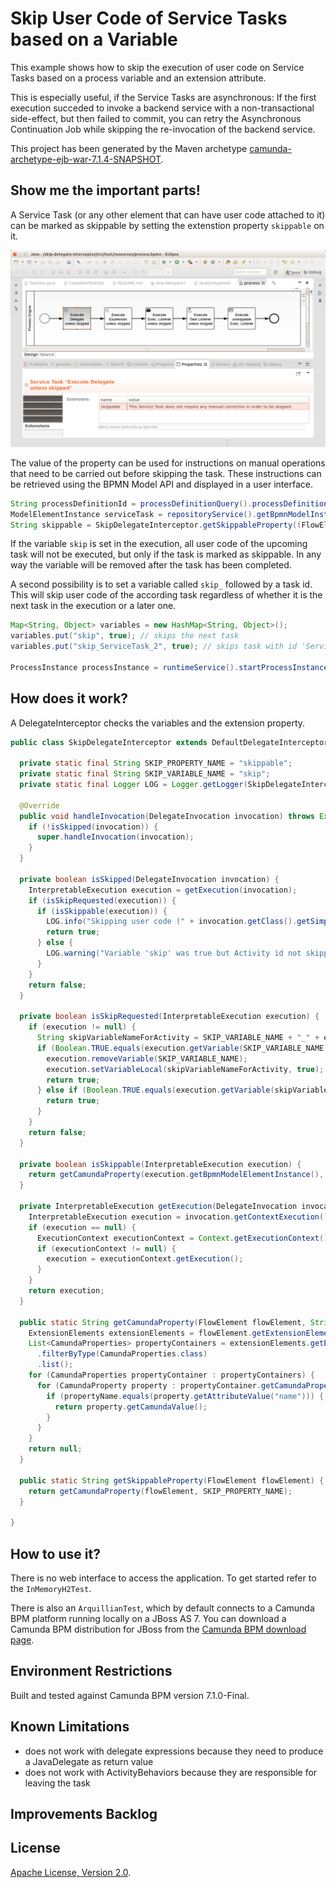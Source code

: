 Skip User Code of Service Tasks based on a Variable
===================================================

This example shows how to skip the execution of user code on Service Tasks
based on a process variable and an extension attribute.

This is especially useful, if the Service Tasks are asynchronous:
If the first execution succeded to invoke a backend service with a non-transactional side-effect,
but then failed to commit, you can retry the Asynchronous Continuation Job
while skipping the re-invocation of the backend service. 

This project has been generated by the Maven archetype
[camunda-archetype-ejb-war-7.1.4-SNAPSHOT](http://docs.camunda.org/latest/guides/user-guide/#process-applications-maven-project-templates-archetypes).


Show me the important parts!
----------------------------

A Service Task (or any other element that can have user code attached to it)
can be marked as skippable by setting the extenstion property `skippable` on it.

![BPMN Process Model](screenshot.png)

The value of the property can be used for instructions on manual operations
that need to be carried out before skipping the task. These instructions can be
retrieved using the BPMN Model API and displayed in a user interface.

```java
String processDefinitionId = processDefinitionQuery().processDefinitionKey(PROCESS_DEFINITION_KEY).latestVersion().singleResult().getId();
ModelElementInstance serviceTask = repositoryService().getBpmnModelInstance(processDefinitionId).getModelElementById("ServiceTask_1");
String skippable = SkipDelegateInterceptor.getSkippableProperty((FlowElement) serviceTask);
```

If the variable `skip` is set in the execution, all user code of the upcoming
task will not be executed, but only if the task is marked as skippable.
In any way the variable will be removed after the task has been completed.

A second possibility is to set a variable called `skip_` followed by a task id.
This will skip user code of the according task regardless of whether it is the
next task in the execution or a later one.

```java
Map<String, Object> variables = new HashMap<String, Object>();
variables.put("skip", true); // skips the next task 
variables.put("skip_ServiceTask_2", true); // skips task with id 'ServiceTask_2'

ProcessInstance processInstance = runtimeService().startProcessInstanceByKey(PROCESS_DEFINITION_KEY, variables);
```


How does it work?
-----------------

A DelegateInterceptor checks the variables and the extension property.

```java
public class SkipDelegateInterceptor extends DefaultDelegateInterceptor {

  private static final String SKIP_PROPERTY_NAME = "skippable";
  private static final String SKIP_VARIABLE_NAME = "skip";
  private static final Logger LOG = Logger.getLogger(SkipDelegateInterceptor.class.getName());

  @Override
  public void handleInvocation(DelegateInvocation invocation) throws Exception {
    if (!isSkipped(invocation)) {
      super.handleInvocation(invocation);
    }
  }

  private boolean isSkipped(DelegateInvocation invocation) {
    InterpretableExecution execution = getExecution(invocation);
    if (isSkipRequested(execution)) {  
      if (isSkippable(execution)) {
        LOG.info("Skipping user code (" + invocation.getClass().getSimpleName() + ") of Activity '" + execution.getCurrentActivityName() + "' (" + execution.getCurrentActivityId() + ")");
        return true;
      } else {
        LOG.warning("Variable 'skip' was true but Activity id not skippable. Not skipping user code (" + invocation.getClass().getSimpleName() + ") of Activity '" + execution.getCurrentActivityName() + "' (" + execution.getCurrentActivityId() + ")");
      }
    }
    return false;
  }

  private boolean isSkipRequested(InterpretableExecution execution) {
    if (execution != null) { 
      String skipVariableNameForActivity = SKIP_VARIABLE_NAME + "_" + execution.getCurrentActivityId();
      if (Boolean.TRUE.equals(execution.getVariable(SKIP_VARIABLE_NAME))) {
        execution.removeVariable(SKIP_VARIABLE_NAME);
        execution.setVariableLocal(skipVariableNameForActivity, true);
        return true;
      } else if (Boolean.TRUE.equals(execution.getVariable(skipVariableNameForActivity))) {
        return true;
      }
    }
    return false;
  }

  private boolean isSkippable(InterpretableExecution execution) {
    return getCamundaProperty(execution.getBpmnModelElementInstance(), SKIP_PROPERTY_NAME) != null;
  }

  private InterpretableExecution getExecution(DelegateInvocation invocation) {
    InterpretableExecution execution = invocation.getContextExecution();
    if (execution == null) {
      ExecutionContext executionContext = Context.getExecutionContext();
      if (executionContext != null) {
        execution = executionContext.getExecution();
      }
    }
    return execution;
  }

  public static String getCamundaProperty(FlowElement flowElement, String propertyName) {
    ExtensionElements extensionElements = flowElement.getExtensionElements();
    List<CamundaProperties> propertyContainers = extensionElements.getElementsQuery()
      .filterByType(CamundaProperties.class)
      .list();
    for (CamundaProperties propertyContainer : propertyContainers) {
      for (CamundaProperty property : propertyContainer.getCamundaProperties()) {
        if (propertyName.equals(property.getAttributeValue("name"))) { // in 7.2 one can use: property.getCamundaName()
          return property.getCamundaValue();
        }
      }
    }
    return null;
  }

  public static String getSkippableProperty(FlowElement flowElement) {
    return getCamundaProperty(flowElement, SKIP_PROPERTY_NAME);
  }

}
```


How to use it?
--------------

There is no web interface to access the application.
To get started refer to the `InMemoryH2Test`.

There is also an `ArquillianTest`, which by default connects to a
Camunda BPM platform running locally on a JBoss AS 7.
You can download a Camunda BPM distribution for JBoss from the
[Camunda BPM download page](http://camunda.org/download/).


Environment Restrictions
------------------------

Built and tested against Camunda BPM version 7.1.0-Final.


Known Limitations
-----------------

- does not work with delegate expressions because they need to produce a JavaDelegate as return value
- does not work with ActivityBehaviors because they are responsible for leaving the task


Improvements Backlog
--------------------


License
-------

[Apache License, Version 2.0](http://www.apache.org/licenses/LICENSE-2.0).
